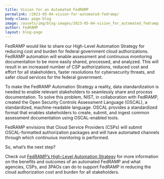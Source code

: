 ```yaml
---
title: Vision for an Automated FedRAMP
permalink: /2023-05-04-vision-for-automated-fedramp/
body-class: page-blog
image: /assets/img/blog-images/2023-05-04-vision_for_automated_fedramp.png
author: FedRAMP
layout: blog-page
---
```

FedRAMP would like to share our High-Level Automation Strategy for reducing cost and burden for federal government cloud authorizations. FedRAMP automation will enable assessment and continuous monitoring documentation to be more easily shared, processed, and analyzed. This will result in an increased number of CSP authorizations, reduced cost and effort for all stakeholders, faster resolutions for cybersecurity threats, and safer cloud services for the federal government. 

To make the FedRAMP Automation Strategy a reality, data standardization is needed to enable relevant stakeholders to seamlessly share and process documentation. To solve this problem, NIST, in collaboration with FedRAMP, created the Open Security Controls Assessment Language (OSCAL), a standardized, machine-readable language. OSCAL provides a standardized format that enables stakeholders to create, submit, and ingest common assessment documentation using OSCAL-enabled tools.

FedRAMP envisions that Cloud Service Providers (CSPs) will submit OSCAL-formatted authorization packages and will have automated channels through which continuous monitoring is performed. 

So, what’s the next step?

Check out <a href="https://demo.fedramp.gov/assets/resources/documents/FedRAMP_An_Automated_FedRAMP.pdf" target="_blank" rel="noopener noreferrer">FedRAMP’s High-Level Automation Strategy</a> for more information on the benefits and outcomes of an automated FedRAMP and what agencies, CSPs, and 3PAOs can do to support FedRAMP in reducing the cloud authorization cost and burden for all stakeholders.  
